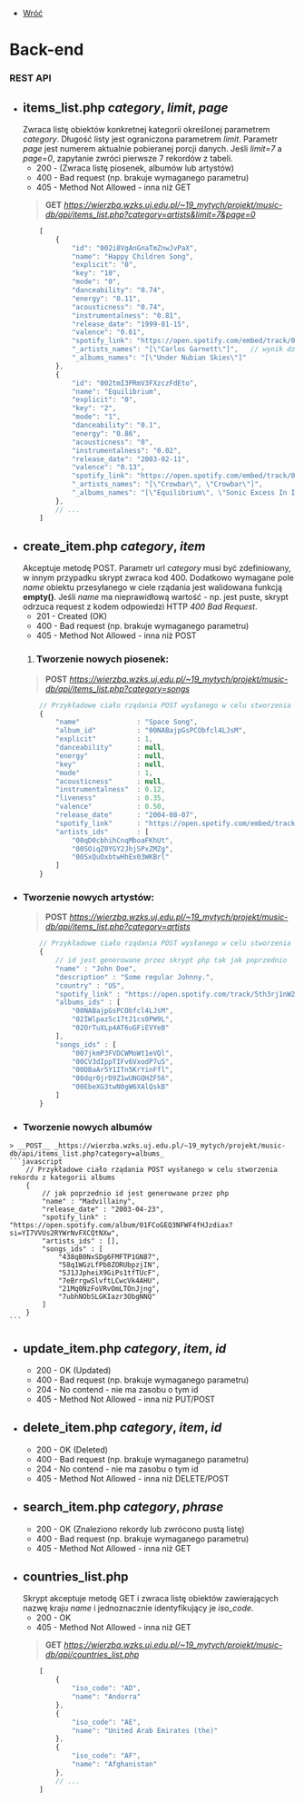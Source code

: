 * [Wróć](README.md)
# __Back-end__
### __REST API__
- ## __items_list.php__ _category_, _limit_, _page_
    Zwraca listę obiektów konkretnej kategorii określonej parametrem _category_. Długość listy jest ograniczona parametrem _limit_. Parametr _page_ jest numerem aktualnie pobieranej porcji danych. Jeśli _limit=7_ a _page=0_, zapytanie zwróci pierwsze 7 rekordów z tabeli.
    - 200 - (Zwraca listę piosenek, albumów lub artystów)
    - 400 - Bad request (np. brakuje wymaganego parametru)
    - 405 - Method Not Allowed - inna niż GET
    > __GET__ _https://wierzba.wzks.uj.edu.pl/~19_mytych/projekt/music-db/api/items_list.php?category=artists&limit=7&page=0_
    ```javascript
        [
            {
                "id": "002i8VgAnGnaTmZnwJvPaX",
                "name": "Happy Children Song",
                "explicit": "0",
                "key": "10",
                "mode": "0",
                "danceability": "0.74",
                "energy": "0.11",
                "acousticness": "0.74",
                "instrumentalness": "0.81",
                "release_date": "1999-01-15",
                "valence": "0.61",
                "spotify_link": "https://open.spotify.com/embed/track/002i8VgAnGnaTmZnwJvPaX",
                "_artists_names": "[\"Carlos Garnett\"]",   // wynik działania JSON_ARRAYAGG()
                "_albums_names": "[\"Under Nubian Skies\"]"
            },
            {
                "id": "002tmI3PRmV3FXzczFdEto",
                "name": "Equilibrium",
                "explicit": "0",
                "key": "2",
                "mode": "1",
                "danceability": "0.1",
                "energy": "0.86",
                "acousticness": "0",
                "instrumentalness": "0.02",
                "release_date": "2003-02-11",
                "valence": "0.13",
                "spotify_link": "https://open.spotify.com/embed/track/002tmI3PRmV3FXzczFdEto",
                "_artists_names": "[\"Crowbar\", \"Crowbar\"]",
                "_albums_names": "[\"Equilibrium\", \"Sonic Excess In Its Purest Form\"]"
            },
            // ...
        ]
    ```

<div style="page-break-after: always;"></div>

- ## __create_item.php__ _category_, _item_ 
    Akceptuje metodę POST. Parametr url _category_ musi być zdefiniowany, w innym przypadku skrypt zwraca kod 400. Dodatkowo wymagane pole _name_ obiektu przesyłanego w ciele rządania jest walidowana funkcją __empty()__. Jeśli _name_ ma nieprawidłową wartość - np. jest puste, skrypt odrzuca request z kodem odpowiedzi HTTP _400 Bad Request_.
    - 201 - Created (OK)
    - 400 - Bad request (np. brakuje wymaganego parametru)
    - 405 - Method Not Allowed - inna niż POST
    1. ### __Tworzenie nowych piosenek:__
    > __POST__ _https://wierzba.wzks.uj.edu.pl/~19_mytych/projekt/music-db/api/items_list.php?category=songs_
    ```javascript
        // Przykładowe ciało rządania POST wysłanego w celu stworzenia rekordu z kategorii songs
        {
            "name"              : "Space Song",
            "album_id"          : "00NABajpGsPCObfcl4LJsM",
            "explicit"          : 1,
            "danceability"      : null,
            "energy"            : null,
            "key"               : null,
            "mode"              : 1,
            "acousticness"      : null,
            "instrumentalness"  : 0.12,
            "liveness"          : 0.35,
            "valence"           : 0.50,
            "release_date"      : "2004-08-07",
            "spotify_link"      : "https://open.spotify.com/embed/track/1ZgMsA55GIY7ICkQh5MILA",    
            "artists_ids"       : [
                "00qD0cbhihCnqMboaFKhUt",
                "00SOiqZ0YGY2JhjSPxZMZg",
                "00SxQuOxbtwHhEx03WKBrl"
            ]
        }
    ```

<div style="page-break-after: always;"></div>

- ### __Tworzenie nowych artystów:__
    > __POST__ _https://wierzba.wzks.uj.edu.pl/~19_mytych/projekt/music-db/api/items_list.php?category=artists_
    ```javascript
        // Przykładowe ciało rządania POST wysłanego w celu stworzenia rekordu z kategorii artists
        {
            // id jest generowane przez skrypt php tak jak poprzednio
            "name" : "John Doe",
            "description" : "Some regular Johnny.",
            "country" : "US",
            "spotify_link" : "https://open.spotify.com/track/5th3rj1nW25bm5iSLiK3i9?si=pZDDS2R5S36hFNGalRQ04g",
            "albums_ids" : [
                "00NABajpGsPCObfcl4LJsM", 
                "02IWlpaz5c17t21cs0PW9L", 
                "02OrTuXLp4AT6uGFiEVYeB"
            ],
            "songs_ids" : [
                "007jkmP3FVDCWMoWt1eVQl", 
                "00CV3dIppTIFv6VxodP7u5", 
                "00DBaAr5Y1ITn5KrYinFfl", 
                "00dqr0jrD9Z1wUNGQHZF56", 
                "00EbeXG3twN0gW6XAlQskB"
            ]
        }
    ```

<div style="page-break-after: always;"></div>

  -  ### Tworzenie nowych albumów
    > __POST__ _https://wierzba.wzks.uj.edu.pl/~19_mytych/projekt/music-db/api/items_list.php?category=albums_
    ```javascript
        // Przykładowe ciało rządania POST wysłanego w celu stworzenia rekordu z kategorii albums
        {   
            // jak poprzednio id jest generowane przez php
            "name" : "Madvillainy",
            "release_date" : "2003-04-23",
            "spotify_link" : "https://open.spotify.com/album/01FCoGEQ3NFWF4fHJzdiax?si=YI7VVUs2RYWrNvFXCQtNXw",
            "artists_ids" : [],
            "songs_ids" : [
                "438qB0NxSDg6FMFTP1GN87",
                "58q1WGzLfPb8ZORUbpzjIN",
                "5J1JJpheiX9GiPs1tfTUcF",
                "7eBrrgwSlvftLCwcVk4AHU",
                "21Mq0NzFoVRvOmLTOnJjng",
                "7ubhNObSLGKIazr3ObgNNQ"
            ]
        }
    ```

<div style="page-break-after: always;"></div>

- ## __update_item.php__ _category_, _item_, _id_
    - 200 - OK (Updated)
    - 400 - Bad request (np. brakuje wymaganego parametru)
    - 204 - No contend - nie ma zasobu o tym id
    - 405 - Method Not Allowed - inna niż PUT/POST

<div style="page-break-after: always;"></div> 

- ## __delete_item.php__ _category_, _item_, _id_
    - 200 - OK (Deleted)
    - 400 - Bad request (np. brakuje wymaganego parametru)
    - 204 - No contend - nie ma zasobu o tym id
    - 405 - Method Not Allowed - inna niż DELETE/POST

<div style="page-break-after: always;"></div>

- ## __search_item.php__ _category_, _phrase_
    - 200 - OK (Znaleziono rekordy lub zwrócono pustą listę)
    - 400 - Bad request (np. brakuje wymaganego parametru)
    - 405 - Method Not Allowed - inna niż GET

<div style="page-break-after: always;"></div>

- ## __countries_list.php__ 
    Skrypt akceptuje metodę GET i zwraca listę obiektów zawierających nazwę kraju _name_ i jednoznacznie identyfikujący je _iso_code_.
    - 200 - OK
    - 405 - Method Not Allowed - inna niż GET
    > __GET__ _https://wierzba.wzks.uj.edu.pl/~19_mytych/projekt/music-db/api/countries_list.php_
    ```javascript
        [
            {
                "iso_code": "AD",
                "name": "Andorra"
            },
            {
                "iso_code": "AE",
                "name": "United Arab Emirates (the)"
            },
            {
                "iso_code": "AF",
                "name": "Afghanistan"
            },
            // ...
        ]
    ```
    

